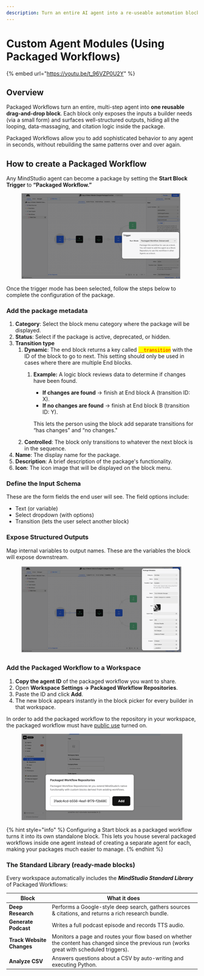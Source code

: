 ```yaml
---
description: Turn an entire AI agent into a re-useable automation block.
---
```


# Custom Agent Modules (Using Packaged Workflows)

{% embed url="https://youtu.be/t_96VZP0U2Y" %}

## Overview

Packaged Workflows turn an entire, multi-step agent into **one reusable drag-and-drop block**. Each block only exposes the inputs a builder needs (via a small form) and surfaces well-structured outputs, hiding all the looping, data-massaging, and citation logic inside the package.&#x20;

Packaged Workflows allow you to add sophisticated behavior to any agent in seconds, without rebuilding the same patterns over and over again.

## How to create a Packaged Workflow

Any MindStudio agent can become a package by setting the **Start Block Trigger** to **“Packaged Workflow.”**

<figure><img src="../.gitbook/assets/Trigger mode 1.png" alt=""><figcaption></figcaption></figure>

Once the trigger mode has been selected, follow the steps below to complete the configuration of the package.&#x20;

### Add the **package metadata**

1. **Category**: Select the block menu category where the package will be displayed.
2. **Status**: Select if the package is active, deprecated, or hidden.
3. **Transition type**
   1. **Dynamic**: The end block returns a key called <mark style="color:red;">`__transition`</mark> with the ID of the block to go to next. This setting should only be used in cases where there are multiple End blocks.&#x20;
      1.  **Example:** A logic block reviews data to determine if changes have been found.

          * **If changes are found** → finish at End block A (transition ID: X).
          * **If no changes are found** → finish at End block B (transition ID: Y).

          This lets the person using the block add separate transitions for “has changes” and “no changes."
   2. **Controlled**: The block only transitions to whatever the next block is in the sequence.&#x20;
4. **Name**: The display name for the package.
5. **Description**: A brief description of the package's functionality.
6. **Icon**: The icon image that will be displayed on the block menu.

### Define the **Input Schema**

These are the form fields the end user will see. The field options include:

* Text (or variable)
* Select dropdown (with options)
* Transition (lets the user select another block)

### **Expose Structured Outputs**&#x20;

Map internal variables to output names. These are the variables the block will expose downstream.&#x20;

<figure><img src="../.gitbook/assets/Frame 40.png" alt=""><figcaption></figcaption></figure>

### Add the Packaged Workflow to a Workspace

1. **Copy the agent ID** of the packaged workflow you want to share.
2. Open **Workspace Settings → Packaged Workflow Repositories**.
3. Paste the ID and click **Add**.
4. The new block appears instantly in the block picker for every builder in that workspace.&#x20;

In order to add the packaged workflow to the repository in your workspace, the packaged workflow must have [public use](../building-ai-agents/publishing-and-versioning.md#public-use) turned on.

<figure><img src="../.gitbook/assets/Add repo.png" alt=""><figcaption></figcaption></figure>

{% hint style="info" %}
Configuring a Start block as a packaged workflow turns it into its own standalone block. This lets you house several packaged workflows inside one agent instead of creating a separate agent for each, making your packages much easier to manage.
{% endhint %}

### The Standard Library (ready-made blocks)

Every workspace automatically includes the _**MindStudio Standard Library**_ of Packaged Workflows:

| Block                     | What it does                                                                                                                                |
| ------------------------- | ------------------------------------------------------------------------------------------------------------------------------------------- |
| **Deep Research**         | Performs a Google-style deep search, gathers sources & citations, and returns a rich research bundle.                                       |
| **Generate Podcast**      | Writes a full podcast episode and records TTS audio.                                                                                        |
| **Track Website Changes** | Monitors a page and routes your flow based on whether the content has changed since the previous run (works great with scheduled triggers). |
| **Analyze CSV**           | Answers questions about a CSV by auto-writing and executing Python.                                                                         |
